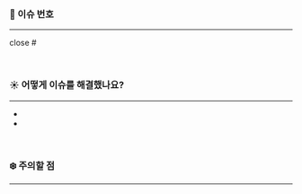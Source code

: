 <!-- pr 이름은 '[컨벤션] 기능이름' 으로 이슈와 통일해주세요. 이슈와 마찬가지로 라벨로 담장자를  표시해 주세요.
ex. [feat] searchPublicCourse -->

### 🌳 이슈 번호

---

<!-- 해당 pr과 연결된 이슈를 닫아주세요. close #이슈넘버 -->

close #<!-- 번호 -->

<br/>

### ☀️ 어떻게 이슈를 해결했나요?

---

- <!-- 실제로 해결한 로직을 써주세요, 이슈에 쓴 로직과 달라도, 또는 같아도 좋습니다. -->
-

<br/>

### ❄️ 주의할 점

---

<!-- 수정/추가한 내용중 주의깊게 봐야하는 부분이 있다면, 스크린샷으로 해당 부분을 자세히 설명해주세요. 그리고 왜 그렇게 변경했는지도 써주세요  -->
